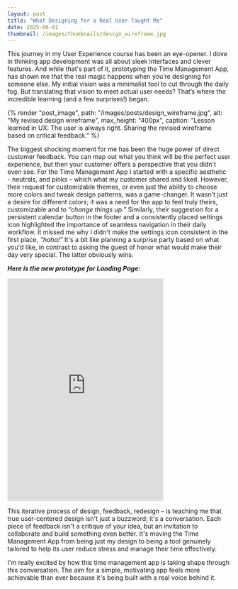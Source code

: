 ```yaml
---
layout: post
title: "What Designing for a Real User Taught Me"
date: 2025-06-01
thumbnail: /images/thumbnails/design_wireframe.jpg
---
```


This journey in my User Experience course has been an eye-opener. I dove in thinking app development was all about sleek interfaces and clever features. And while that's part of it, prototyping the Time Management App, has shown me that the real magic happens when you’re designing for someone else. My initial vision was a minimalist tool to cut through the daily fog. But translating that vision to meet actual user needs? That’s where the incredible learning (and a few surprises!) began.

{% render "post_image",
  path: "/images/posts/design_wireframe.jpg",
  alt: "My revised design wireframe",
  max_height: "400px",
  caption: "Lesson learned in UX: The user is always right. Sharing the revised wireframe based on critical feedback."
%}

The biggest shocking moment for me has been the huge power of direct customer feedback. You can map out what you think will be the perfect user experience, but then your customer offers a perspective that you didn't even see. For the Time Management App I started with a specific aesthetic - neutrals, and pinks – which what my customer shared and liked. However, their request for customizable themes, or even just the ability to choose more colors and tweak design patterns, was a game-changer. It wasn't just a desire for different colors; it was a need for the app to feel truly theirs, customizable and to _“change things up.”_ Similarly, their suggestion for a persistent calendar button in the footer and a consistently placed settings icon highlighted the importance of seamless navigation in their daily workflow. It missed me why I didn't make the settings icon consistent in the first place, _“haha!”_ It's a bit like planning a surprise party based on what you'd like, in contrast to asking the guest of honor what would make their day very special. The latter obviously wins.

_**Here is the new prototype for Landing Page:**_

<div class="prototype-center">
  <iframe style="border: 1px solid rgba(0, 0, 0, 0.1);" width="350" height="500" src="https://embed.figma.com/proto/tvCPQi5bbvZN80F5ayV4R8/Time-Management-App?node-id=294-638&p=f&scaling=scale-down&content-scaling=fixed&page-id=294%3A428&embed-host=share" allowfullscreen></iframe>
</div>

This iterative process of design, feedback, redesign – is teaching me that true user-centered design isn't just a buzzword; it's a conversation. Each piece of feedback isn't a critique of your idea, but an invitation to collaborate and build something even better. It's moving the Time Management App from being just my design to being a tool genuinely tailored to help its user reduce stress and manage their time effectively.

I'm really excited by how this time management app is taking shape through this conversation. The aim for a simple, motivating app feels more achievable than ever because it's being built with a real voice behind it.
